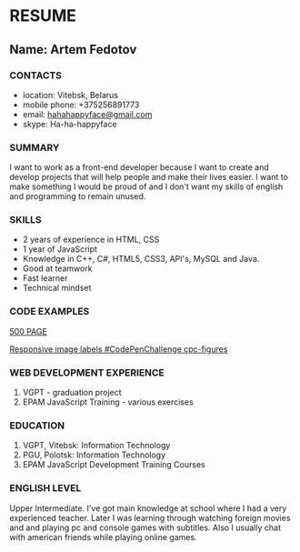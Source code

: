 # **RESUME**

## Name: Artem Fedotov

### CONTACTS 
* location: Vitebsk, Belarus
* mobile phone: +375256891773
* email: hahahappyface@gmail.com
* skype: Ha-ha-happyface

### SUMMARY
I want to work as a front-end developer because I want to create and develop projects that will help people and make their lives easier. I want to make something I would be proud of and I don't want my skills of english and programming to remain unused.

### SKILLS

+ 2 years of experience in HTML, CSS
+ 1 year of JavaScript
+ Knowledge in C++, C#, HTML5, CSS3, API's, MySQL and Java.
+ Good at teamwork
+ Fast learner
+ Technical mindset

### CODE EXAMPLES

[500 PAGE](https://codepen.io/fcasantos/pen/LJXeKP)

[Responsive image labels #CodePenChallenge cpc-figures](https://codepen.io/abcretrograde/pen/LrmybK)

### WEB DEVELOPMENT EXPERIENCE

1. VGPT - graduation project
2. EPAM JavaScript Training - various exercises

### EDUCATION

1. VGPT, Vitebsk: Information Technology
2. PGU, Polotsk: Information Technology
3. EPAM JavaScript Development Training Courses

### ENGLISH LEVEL

Upper Intermediate. I've got main knowledge at school where I had a very experienced teacher. Later I was learning through watching foreign movies and and playing pc and console games with subtitles. Also I usually chat with american friends while playing online games.